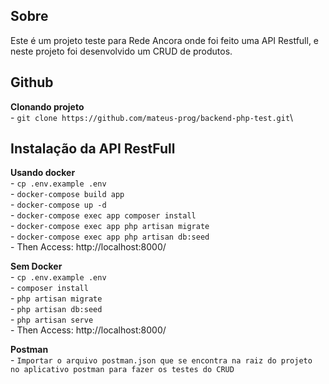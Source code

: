 ## Sobre
Este é um projeto teste para Rede Ancora onde foi feito uma API Restfull, e neste projeto foi desenvolvido um CRUD de produtos.

## Github
**Clonando projeto**\
    - `git clone https://github.com/mateus-prog/backend-php-test.git`\
## Instalação da API RestFull

**Usando docker**\
    - `cp .env.example .env`\
    - `docker-compose build app`\
    - `docker-compose up -d`\
    - `docker-compose exec app composer install`\
    - `docker-compose exec app php artisan migrate`\
    - `docker-compose exec app php artisan db:seed`\
    - Then Access: http://localhost:8000/
    
**Sem Docker**\
    - `cp .env.example .env`\
    - `composer install`\
    - `php artisan migrate`\
    - `php artisan db:seed`\
    - `php artisan serve`\
    - Then Access: http://localhost:8000/

**Postman**\
    - `Importar o arquivo postman.json que se encontra na raiz do projeto no aplicativo postman para fazer os testes do CRUD`
